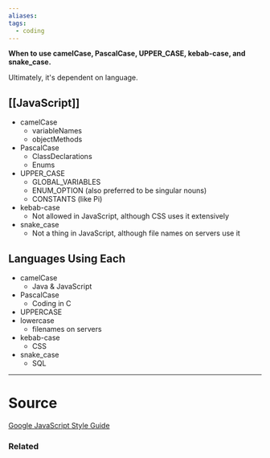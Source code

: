 ```yaml
---
aliases: 
tags:
  - coding
---
```

**When to use camelCase, PascalCase, UPPER_CASE, kebab-case, and snake_case.**

Ultimately, it's dependent on language.

## [[JavaScript]]

- camelCase
    - variableNames
    - objectMethods
- PascalCase
    - ClassDeclarations
    - Enums
- UPPER_CASE
    - GLOBAL_VARIABLES
    - ENUM_OPTION (also preferred to be singular nouns)
    - CONSTANTS (like Pi)
- kebab-case
    - Not allowed in JavaScript, although CSS uses it extensively
- snake_case
    - Not a thing in JavaScript, although file names on servers use it

## Languages Using Each

- camelCase
    - Java & JavaScript
- PascalCase
    - Coding in C
- UPPERCASE
- lowercase
    - filenames on servers
- kebab-case
    - CSS
- snake_case
    - SQL

---



# Source

[Google JavaScript Style Guide](https://google.github.io/styleguide/jsguide.html#naming-rules-by-identifier-type)

### Related